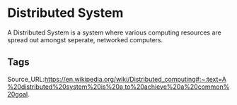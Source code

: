 # Distributed System
A Distributed System is a system where various computing resources are spread out amongst seperate, networked computers.
## Tags
Source_URL:https://en.wikipedia.org/wiki/Distributed_computing#:~:text=A%20distributed%20system%20is%20a,to%20achieve%20a%20common%20goal.
